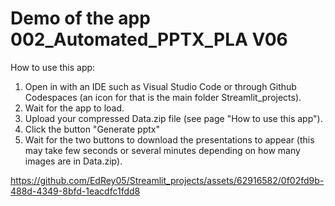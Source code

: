 
# Demo of the app 002_Automated_PPTX_PLA V06

How to use this app:
1. Open in with an IDE such as Visual Studio Code or through Github Codespaces (an icon for that is the main folder Streamlit_projects).
2. Wait for the app to load.
3. Upload your compressed Data.zip file (see page "How to use this app").
4. Click the button "Generate pptx"
5. Wait for the two buttons to download the presentations to appear (this may take few seconds or several minutes depending on how many images are in Data.zip).

https://github.com/EdRey05/Streamlit_projects/assets/62916582/0f02fd9b-488d-4349-8bfd-1eacdfc1fdd8
